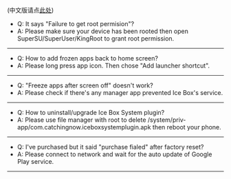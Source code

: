 
(中文版请点[此处](https://github.com/heruoxin/Ice-Box-Docs/blob/master/FAQ%20%E5%B8%B8%E8%A7%81%E9%97%AE%E9%A2%98.md))

- Q: It says "Failure to get root permision"?
- A: Please make sure your device has been rooted then open SuperSU/SuperUser/KingRoot to grant root permission.

---

- Q: How to add frozen apps back to home screen?
- A: Please long press app icon. Then chose "Add launcher shortcut".

---

- Q: "Freeze apps after screen off" doesn't work? 
- A: Please check if there's any manager app prevented Ice Box's service.

---

- Q: How to uninstall/upgrade Ice Box System plugin?
- A: Please use file manager with root to delete /system/priv-app/com.catchingnow.iceboxsystemplugin.apk then reboot your phone.

---

- Q: I've purchased but it said "purchase fialed" after factory reset?
- A: Please connect to network and wait for the auto update of Google Play service.

---


